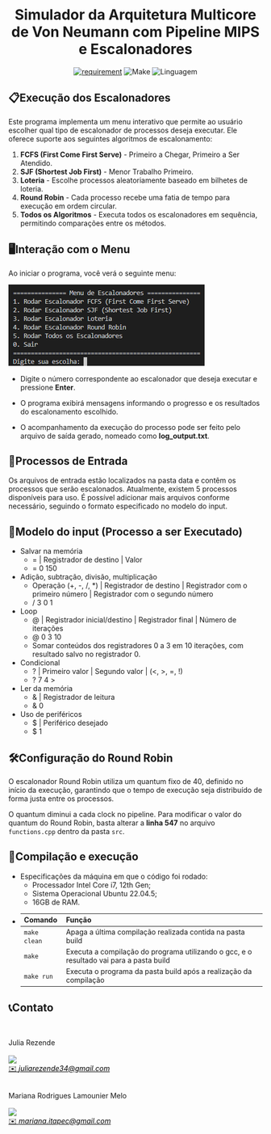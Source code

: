 <h1 align="center" font-size="200em"><b>Simulador da Arquitetura Multicore de Von Neumann com Pipeline MIPS e Escalonadores</b></h1>

<div align = "center" >
<!-- imagem -->

[![requirement](https://img.shields.io/badge/IDE-Visual%20Studio%20Code-informational)](https://code.visualstudio.com/docs/?dv=linux64_deb)
![Make](https://img.shields.io/badge/Compilacao-Make-orange)
![Linguagem](https://img.shields.io/badge/Linguagem-C%2B%2B-blue)
</div>


## 📋Execução dos Escalonadores

Este programa implementa um menu interativo que permite ao usuário escolher qual tipo de escalonador de processos deseja executar. Ele oferece suporte aos seguintes algoritmos de escalonamento:

1. **FCFS (First Come First Serve)** - Primeiro a Chegar, Primeiro a Ser Atendido.
2. **SJF (Shortest Job First)** - Menor Trabalho Primeiro.
3. **Loteria** - Escolhe processos aleatoriamente baseado em bilhetes de loteria.
4. **Round Robin** - Cada processo recebe uma fatia de tempo para execução em ordem circular.
5. **Todos os Algoritmos** - Executa todos os escalonadores em sequência, permitindo comparações entre os métodos.


## 🖥️Interação com o Menu
Ao iniciar o programa, você verá o seguinte menu:

![alt text](image.png)

- Digite o número correspondente ao escalonador que deseja executar e pressione **Enter**.

- O programa exibirá mensagens informando o progresso e os resultados do escalonamento escolhido.

- O acompanhamento da execução do processo pode ser feito pelo arquivo de saída gerado, nomeado como **log_output.txt**.

## 📂Processos de Entrada

Os arquivos de entrada estão localizados na pasta data e contêm os processos que serão escalonados. Atualmente, existem 5 processos disponíveis para uso. É possível adicionar mais arquivos conforme necessário, seguindo o formato especificado no modelo do input.

## 📝Modelo do input (Processo a ser Executado)

* Salvar na memória
  * = | Registrador de destino | Valor
  * = 0 150
* Adição, subtração, divisão, multiplicação
  * Operação (+, -, /, *) | Registrador de destino | Registrador com o primeiro número | Registrador com o segundo número
  * / 3 0 1
* Loop
  * @ | Registrador inicial/destino | Registrador final | Número de iterações
  * @ 0 3 10
  * Somar conteúdos dos registradores 0 a 3 em 10 iterações, com resultado salvo no registrador 0.
* Condicional
  * ? | Primeiro valor | Segundo valor | (<, >, =, !)
  * ? 7 4 >
* Ler da memória
  * & | Registrador de leitura
  * & 0
* Uso de periféricos
  * $ | Periférico desejado
  * $ 1

## 🛠️Configuração do Round Robin

O escalonador Round Robin utiliza um quantum fixo de 40, definido no início da execução, garantindo que o tempo de execução seja distribuído de forma justa entre os processos. 

O quantum diminui a cada clock no pipeline. Para modificar o valor do quantum do Round Robin, basta alterar a **linha 547** no arquivo `functions.cpp` dentro da pasta `src`.


## 👾Compilação e execução
* Especificações da máquina em que o código foi rodado:
  * Processador Intel Core i7, 12th Gen;
  * Sistema Operacional Ubuntu 22.04.5;
  * 16GB de RAM.
* | Comando                |  Função                                                                                           |                     
  | -----------------------| ------------------------------------------------------------------------------------------------- |
  |  `make clean`          | Apaga a última compilação realizada contida na pasta build                                        |
  |  `make`                | Executa a compilação do programa utilizando o gcc, e o resultado vai para a pasta build           |
  |  `make run`            | Executa o programa da pasta build após a realização da compilação                                 |


## 📞Contato

<div>
 <br><p align="justify"> Julia Rezende</p>
 <a href="https://t.me/juliarezende34">
 <img align="center" src="https://img.shields.io/badge/Telegram-2CA5E0?style=for-the-badge&logo=telegram&logoColor=white"/> 
 </div>
<a style="color:black" href="mailto:juliarezende34@gmail.com?subject=[GitHub]%20Source%20Dynamic%20Lists">
✉️ <i>juliarezende34@gmail.com</i>
</a>

<div>
 <br><p align="justify"> Mariana Rodrigues Lamounier Melo</p>
 <a href="https://t.me/MariRodriguess0">
 <img align="center" src="https://img.shields.io/badge/Telegram-2CA5E0?style=for-the-badge&logo=telegram&logoColor=white"/> 
 </div>
<a style="color:black" href="mailto:mariana.itapec@gmail.com?subject=[GitHub]%20Source%20Dynamic%20Lists">
✉️ <i>mariana.itapec@gmail.com</i>
</a>